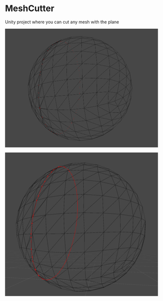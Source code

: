 # MeshCutter
 Unity project where you can cut any mesh with the plane

![image1](./Screenshot%202021-12-06%20221801.png)

![image2](./Screenshot%202021-12-06%20222544.png)
